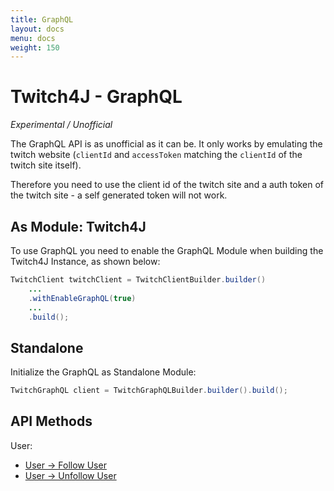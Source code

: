 ```yaml
---
title: GraphQL
layout: docs
menu: docs
weight: 150
---
```


# Twitch4J - GraphQL

*Experimental / Unofficial*

The GraphQL API is as unofficial as it can be. It only works by emulating the twitch website (`clientId` and `accessToken` matching the `clientId` of the twitch site itself).

Therefore you need to use the client id of the twitch site and a auth token of the twitch site - a self generated token will not work.

## As Module: Twitch4J

To use GraphQL you need to enable the GraphQL Module when building the Twitch4J Instance, as shown below:

```java
TwitchClient twitchClient = TwitchClientBuilder.builder()
    ...
    .withEnableGraphQL(true)
    ...
    .build();
```

## Standalone

Initialize the GraphQL as Standalone Module:

```java
TwitchGraphQL client = TwitchGraphQLBuilder.builder().build();
```

## API Methods

User:

- [User -> Follow User](./user-follow)
- [User -> Unfollow User](./user-unfollow)
